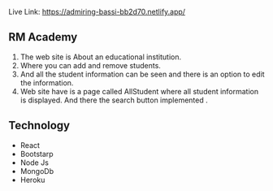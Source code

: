 Live Link:
https://admiring-bassi-bb2d70.netlify.app/

## RM Academy
1.	The web site is About an educational institution.
2.	Where you  can add and remove students.
3.	And all the student information can be seen and there is an option to edit the information.
4.	Web site have is a page called AllStudent where all student information is displayed. And there the  search button implemented .
## Technology
* React 
* Bootstarp
* Node Js
* MongoDb
* Heroku


